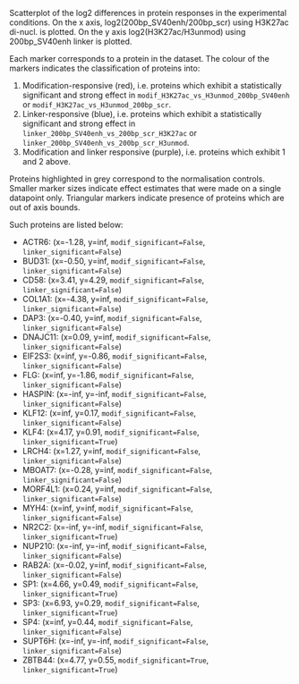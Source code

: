 
Scatterplot of the log2 differences in protein responses in the experimental conditions.
On the x axis, log2(200bp_SV40enh/200bp_scr) using H3K27ac di-nucl. is plotted. On the y axis log2(H3K27ac/H3unmod) using 200bp_SV40enh linker is plotted.

Each marker corresponds to a protein in the dataset. The colour of the markers indicates the classification of proteins into:

1. Modification-responsive (red), i.e. proteins which exhibit a statistically significant and strong effect in `modif_H3K27ac_vs_H3unmod_200bp_SV40enh` or `modif_H3K27ac_vs_H3unmod_200bp_scr`.
2. Linker-responsive (blue), i.e. proteins which exhibit a statistically significant and strong effect in `linker_200bp_SV40enh_vs_200bp_scr_H3K27ac` or `linker_200bp_SV40enh_vs_200bp_scr_H3unmod`.
3. Modification and linker responsive (purple), i.e. proteins which exhibit 1 and 2 above.

Proteins highlighted in grey correspond to the normalisation controls.
Smaller marker sizes indicate effect estimates that were made on a single datapoint only.
Triangular markers indicate presence of proteins which are out of axis bounds.

Such proteins are listed below:

   - ACTR6: (x=-1.28, y=inf, `modif_significant=False`, `linker_significant=False`)
   - BUD31: (x=-0.50, y=inf, `modif_significant=False`, `linker_significant=False`)
   - CD58: (x=3.41, y=4.29, `modif_significant=False`, `linker_significant=False`)
   - COL1A1: (x=-4.38, y=inf, `modif_significant=False`, `linker_significant=False`)
   - DAP3: (x=-0.40, y=inf, `modif_significant=False`, `linker_significant=False`)
   - DNAJC11: (x=0.09, y=inf, `modif_significant=False`, `linker_significant=False`)
   - EIF2S3: (x=inf, y=-0.86, `modif_significant=False`, `linker_significant=False`)
   - FLG: (x=inf, y=-1.86, `modif_significant=False`, `linker_significant=False`)
   - HASPIN: (x=-inf, y=-inf, `modif_significant=False`, `linker_significant=False`)
   - KLF12: (x=inf, y=0.17, `modif_significant=False`, `linker_significant=False`)
   - KLF4: (x=4.17, y=0.91, `modif_significant=False`, `linker_significant=True`)
   - LRCH4: (x=1.27, y=inf, `modif_significant=False`, `linker_significant=False`)
   - MBOAT7: (x=-0.28, y=inf, `modif_significant=False`, `linker_significant=False`)
   - MORF4L1: (x=0.24, y=inf, `modif_significant=False`, `linker_significant=False`)
   - MYH4: (x=inf, y=inf, `modif_significant=False`, `linker_significant=False`)
   - NR2C2: (x=-inf, y=-inf, `modif_significant=False`, `linker_significant=True`)
   - NUP210: (x=-inf, y=-inf, `modif_significant=False`, `linker_significant=False`)
   - RAB2A: (x=-0.02, y=inf, `modif_significant=False`, `linker_significant=False`)
   - SP1: (x=4.66, y=0.49, `modif_significant=False`, `linker_significant=True`)
   - SP3: (x=6.93, y=0.29, `modif_significant=False`, `linker_significant=True`)
   - SP4: (x=inf, y=0.44, `modif_significant=False`, `linker_significant=False`)
   - SUPT6H: (x=-inf, y=-inf, `modif_significant=False`, `linker_significant=False`)
   - ZBTB44: (x=4.77, y=0.55, `modif_significant=True`, `linker_significant=True`)
        